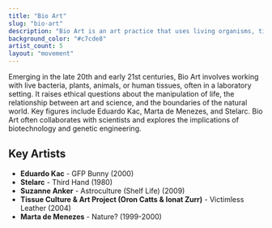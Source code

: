 ```yaml
---
title: "Bio Art"
slug: "bio-art"
description: "Bio Art is an art practice that uses living organisms, tissues, and biological processes as its medium."
background_color: "#c7cde8"
artist_count: 5
layout: "movement"
---
```


Emerging in the late 20th and early 21st centuries, Bio Art involves working with live bacteria, plants, animals, or human tissues, often in a laboratory setting. It raises ethical questions about the manipulation of life, the relationship between art and science, and the boundaries of the natural world. Key figures include Eduardo Kac, Marta de Menezes, and Stelarc. Bio Art often collaborates with scientists and explores the implications of biotechnology and genetic engineering.

## Key Artists

- **Eduardo Kac** - GFP Bunny (2000)
- **Stelarc** - Third Hand (1980)
- **Suzanne Anker** - Astroculture (Shelf Life) (2009)
- **Tissue Culture & Art Project (Oron Catts & Ionat Zurr)** - Victimless Leather (2004)
- **Marta de Menezes** - Nature? (1999-2000)
